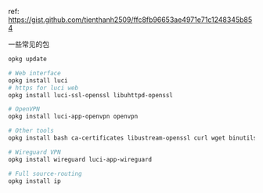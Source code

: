 
ref: https://gist.github.com/tienthanh2509/ffc8fb96653ae4971e71c1248345b854

一些常见的包
```sh
opkg update

# Web interface
opkg install luci
# https for luci web
opkg install luci-ssl-openssl libuhttpd-openssl

# OpenVPN
opkg install luci-app-openvpn openvpn

# Other tools
opkg install bash ca-certificates libustream-openssl curl wget binutils aria2 fdisk

# Wireguard VPN
opkg install wireguard luci-app-wireguard

# Full source-routing
opkg install ip
```
